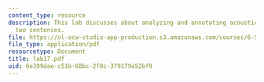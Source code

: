 ```yaml
---
content_type: resource
description: This lab discusses about analyzing and annotating acoustic events in
  two sentences.
file: https://ol-ocw-studio-app-production.s3.amazonaws.com/courses/6-542j-laboratory-on-the-physiology-acoustics-and-perception-of-speech-fall-2005/6e399daec51b68bc2f0c379179a52bf9_lab17.pdf
file_type: application/pdf
resourcetype: Document
title: lab17.pdf
uid: 6e399dae-c51b-68bc-2f0c-379179a52bf9
---
```

